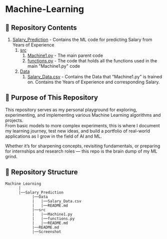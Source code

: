 # Machine-Learning
##  📂 Repository Contents
1. [Salary_Prediction](https://github.com/Chracker24/Machine-Learning/tree/main/Salary_Prediction) - Contains the ML code for predicting Salary from Years of Experience
    1. [src](https://github.com/Chracker24/Machine-Learning/tree/main/src)
       1. [Machine1.py](https://github.com/Chracker24/Machine-Learning/blob/main/src/Machine1.py) - The main parent code
       2. [functions.py](https://github.com/Chracker24/Machine-Learning/blob/main/src/functions.py) - The code that holds all the functions used in the main "Machine1.py" code
    2. [Data](https://github.com/Chracker24/Machine-Learning/tree/main/Data)
       1. [Salary_Data.csv](https://github.com/Chracker24/Machine-Learning/blob/main/Data/Salary_Data.csv) - Contains the Data that "Machine1.py" is trained on. Contains the Years of Experience and corresponding Salary.
## 🎯 Purpose of This Repository

This repository serves as my personal playground for exploring, experimenting, and implementing various Machine Learning algorithms and projects.  
From basic models to more complex experiments, this is where I document my learning journey, test new ideas, and build a portfolio of real-world applications as I grow in the field of AI and ML.

Whether it’s for sharpening concepts, revisiting fundamentals, or preparing for internships and research roles — this repo is the brain dump of my ML grind.

##  📂 Repository Structure
```
Machine Learning
      |
      |──Salary_Prediction
            |──Data
            |   |──Salary_Data.csv
            |   |──README.md
            |──src
            |   |──Machine1.py
            |   |──functions.py
            |   |──README.md
            |──README.md
            |──Screenshot
```